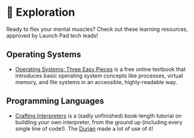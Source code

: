 # 🧗 Exploration

Ready to flex your mental muscles? Check out these learning resources,
approved by Launch Pad tech leads!

## Operating Systems

* [Operating Systems: Three Easy Pieces](http://pages.cs.wisc.edu/~remzi/OSTEP/)
  is a free online textbook that introduces basic operating system concepts like
  processes, virtual memory, and file systems in an accessible, highly-readable way.

## Programming Languages

* [Crafting Interpreters](http://www.craftinginterpreters.com)
  is a (sadly unfinished) book-length tutorial on buildling your own interpreter,
  from the ground up (including every single line of code!). The
  [Durian](https://github.com/ubclaunchpad/durian) made a lot of use of it!
